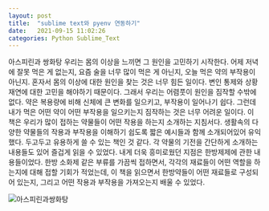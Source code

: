 ```yaml
---
layout: post
title:  "sublime text와 pyenv 연동하기"
date:   2021-09-15 11:02:26
categories: Python Sublime_Text
---
```

아스피린과 쌍화탕 
우리는 몸의 이상을 느끼면 그 원인을 고민하기 시작한다. 어제 저녁에 잘못 먹은 게 없는지, 요즘 술을 너무 많이 먹은 게 아닌지, 오늘 먹은 약의 부작용이 아닌지. 혼자서 몸의 이상에 대한 원인을 찾는 것은 너무 힘든 일이다. 변인 통제와 상황 재연에 대한 고민을 해야하기 때문이다. 그래서 우리는 어렴풋이 원인을 짐작할 수밖에 없다. 약은 복용량에 비해 신체에 큰 변화를 일으키고, 부작용이 일어나기 쉽다. 그런데 내가 먹은 어떤 약이 어떤 부작용을 일으키는지 짐작하는 것은 너무 어려운 일이다. 이 책은 우리가 많이 접하는 약물들이 어떤 작용을 하는지 소개하는 지침서다. 생활속의 다양한 약물들의 작용과 부작용을 이해하기 쉽도록 짧은 예시들과 함께 소개되어있어 유익했다. 두고두고 유용하게 쓸 수 있는 책인 것 같다. 
각 약물의 기전을 간단하게 소개하는 내용들도 있어 즐겁게 읽을 수 있었다. 내게 더욱 흥미로웠던 지점은 한방제제에 관한 내용들이었다. 한방 소화제 같은 부류를 가끔씩 접하면서, 각각의 재료들이 어떤 역할을 하는지에 대해 접할 기회가 적었는데, 이 책을 읽으면서 한방약들이 어떤 재료들로 구성되어 있는지, 그리고 어떤 작용과 부작용을 가져오는지 배울 수 있었다.

![아스피린과쌍화탕]({{site.baseurl}}/assets/figs/2021-09-15-아스피린과-쌍화탕/2021-09-16-01-37.jpeg)
<br />